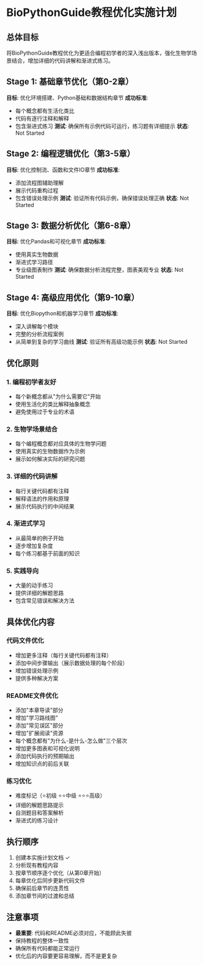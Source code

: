 # BioPythonGuide教程优化实施计划

## 总体目标
将BioPythonGuide教程优化为更适合编程初学者的深入浅出版本，强化生物学场景结合，增加详细的代码讲解和渐进式练习。

## Stage 1: 基础章节优化（第0-2章）
**目标**: 优化环境搭建、Python基础和数据结构章节
**成功标准**: 
- 每个概念都有生活化类比
- 代码有逐行注释和解释
- 包含渐进式练习
**测试**: 确保所有示例代码可运行，练习题有详细提示
**状态**: Not Started

## Stage 2: 编程逻辑优化（第3-5章）
**目标**: 优化控制流、函数和文件IO章节
**成功标准**:
- 添加流程图辅助理解
- 展示代码重构过程
- 包含错误处理示例
**测试**: 验证所有代码示例，确保错误处理正确
**状态**: Not Started

## Stage 3: 数据分析优化（第6-8章）
**目标**: 优化Pandas和可视化章节
**成功标准**:
- 使用真实生物数据
- 渐进式学习路径
- 专业级图表制作
**测试**: 确保数据分析流程完整，图表美观专业
**状态**: Not Started

## Stage 4: 高级应用优化（第9-10章）
**目标**: 优化Biopython和机器学习章节
**成功标准**:
- 深入讲解每个模块
- 完整的分析流程案例
- 从简单到复杂的学习曲线
**测试**: 验证所有高级功能示例
**状态**: Not Started

## 优化原则

### 1. 编程初学者友好
- 每个新概念都从"为什么需要它"开始
- 使用生活化的类比解释抽象概念
- 避免使用过于专业的术语

### 2. 生物学场景结合
- 每个编程概念都对应具体的生物学问题
- 使用真实的生物数据作为示例
- 展示如何解决实际的研究问题

### 3. 详细的代码讲解
- 每行关键代码都有注释
- 解释语法的作用和原理
- 展示代码执行的中间结果

### 4. 渐进式学习
- 从最简单的例子开始
- 逐步增加复杂度
- 每个练习都基于前面的知识

### 5. 实践导向
- 大量的动手练习
- 提供详细的解题思路
- 包含常见错误和解决方法

## 具体优化内容

### 代码文件优化
- 增加更多注释（每行关键代码都有注释）
- 添加中间步骤输出（展示数据处理的每个阶段）
- 增加错误处理示例
- 提供多种解决方案

### README文件优化
- 添加"本章导读"部分
- 增加"学习路线图"
- 添加"常见误区"部分
- 增加"扩展阅读"资源
- 每个概念都有"为什么-是什么-怎么做"三个层次
- 增加更多图表和可视化说明
- 添加代码执行的预期输出
- 增加知识点的前后关联

### 练习优化
- 难度标记（⭐初级 ⭐⭐中级 ⭐⭐⭐高级）
- 详细的解题思路提示
- 自测题目和答案解析
- 渐进式的练习设计

## 执行顺序
1. 创建本实施计划文档 ✓
2. 分析现有教程内容
3. 按章节顺序逐个优化（从第0章开始）
4. 每章优化后同步更新代码文件
5. 确保前后章节的连贯性
6. 添加章节间的过渡和总结

## 注意事项
- **最重要**: 代码和README必须对应，不能顾此失彼
- 保持教程的整体一致性
- 确保所有代码都能正常运行
- 优化后的内容要更容易理解，而不是更复杂